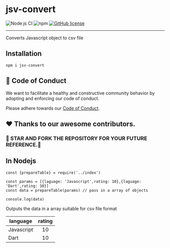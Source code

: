 # jsv-convert

![Node.js CI](https://github.com/Ninja-Developers/jsv-convert/workflows/Node.js%20CI/badge.svg?branch=master)
![npm](https://img.shields.io/npm/v/jsv-convert?style=plastic)
[![GitHub license](https://img.shields.io/github/license/Ninja-Developers/jsv-convert?style=plastic)](https://github.com/Ninja-Developers/jsv-convert/blob/master/LICENSE)


---
 Converts Javascript object to csv file

## Installation 
```
npm i jsv-convert
```


##  💼 Code of Conduct

We want to facilitate a healthy and constructive community behavior by adopting and enforcing our code of conduct.

Please adhere towards our [Code of Conduct](CODE_OF_CONDUCT.md).


## ❤️ Thanks to our awesome contributors.

### 🌟 STAR AND FORK THE REPOSITORY FOR YOUR FUTURE REFERENCE.🌟



## In Nodejs 
```
const {prepareTable} = require('../index')

const params = [{laguage: 'Javascript',rating: 10},{laguage: 'Dart',rating: 10}]
const data = prepareTable(params) // pass in a array of objects 

console.log(data)
```

Outputs the data in a array suitable for csv file format 


| language      | rating        
| ------------- |:-------------:|
| Javascript    | 10            |
| Dart          | 10            |
